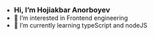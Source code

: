 - <h3 style="margin: 0;">Hi, I’m Hojiakbar Anorboyev</h3>
- 👀 I’m interested in Frontend engineering
- 🌱 I’m currently learning typeScript and nodeJS

<!---
hojiakbaranorboyev/hojiakbaranorboyev is a ✨ special ✨ repository because its `README.md` (this file) appears on your GitHub profile.
You can click the Preview link to take a look at your changes.
--->
